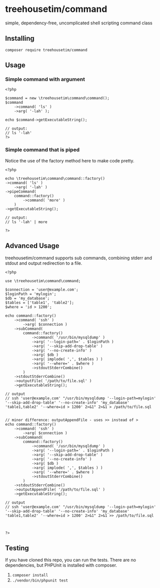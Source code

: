 # treehousetim/command
simple, dependency-free, uncomplicated shell scripting command class

## Installing

`composer require treehousetim/command`

## Usage

### Simple command with argument
```
<?php

$command = new \treehousetim\command\command();
$command
	->command( 'ls' )
	->arg( '-lah' );

echo $command->getExecutableString();

// output:
// ls '-lah'
?>
```

### Simple command that is piped
Notice the use of the factory method here to make code pretty.

```
<?php

echo \treehousetim\command\command::factory()
->command( 'ls' )
	->arg( '-lah' )
->pipeCommand(
	command::factory()
		->command( 'more' )
	)
->getExecutableString();

// output:
// ls '-lah' | more

?>
```

## Advanced Usage
treehousetim/command supports sub commands, combining stderr and stdout and output redirection to a file.

```
<?php

use \treehousetim\command\command;

$connection = 'user@example.com';
$loginPath = 'mylogin';
$db = 'my_database';
$tables = ['table1', 'table2'];
$where = 'id > 1200';

echo command::factory()
	->command( 'ssh' )
		->arg( $connection )
	->subCommand(
		command::factory()
			->command( '/usr/bin/mysqldump' )
			->arg( '--login-path=' . $loginPath )
			->arg( '--skip-add-drop-table' )
			->arg( '--no-create-info' )
			->arg( $db )
			->arg( implode( ',', $tables ) )
			->arg( '--where=' . $where )
			->stdoutStderrCombine()
		)
	->stdoutStderrCombine()
	->outputFile( '/path/to/file.sql' )
	->getExecutableString();

// output
// ssh 'user@example.com' "/usr/bin/mysqldump '--login-path=mylogin' '--skip-add-drop-table' '--no-create-info' 'my_database' 'table1,table2' '--where=id > 1200' 2>&1" 2>&1 > /path/to/file.sql


// minor difference: outputAppendFile - uses >> instead of >
echo command::factory()
	->command( 'ssh' )
		->arg( $connection )
	->subCommand(
		command::factory()
			->command( '/usr/bin/mysqldump' )
			->arg( '--login-path=' . $loginPath )
			->arg( '--skip-add-drop-table' )
			->arg( '--no-create-info' )
			->arg( $db )
			->arg( implode( ',', $tables ) )
			->arg( '--where=' . $where )
			->stdoutStderrCombine()
		)
	->stdoutStderrCombine()
	->outputAppendFile( '/path/to/file.sql' )
	->getExecutableString();

// output
// ssh 'user@example.com' "/usr/bin/mysqldump '--login-path=mylogin' '--skip-add-drop-table' '--no-create-info' 'my_database' 'table1,table2' '--where=id > 1200' 2>&1" 2>&1 >> /path/to/file.sql



?>
```

## Testing
If you have cloned this repo, you can run the tests.
There are no dependencies, but PHPUnit is installed with composer.

1. `composer install`
2. `./vendor/bin/phpunit test`
